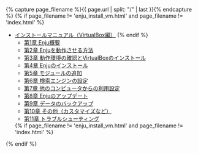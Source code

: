 {% capture page_filename %}{{ page.url | split: "/" | last }}{% endcapture %}
{% if page_filename != 'enju_install_vm.html' and page_filename != 'index.html' %}
<ul class="toc">
<li><a href="enju_install_vm.html">インストールマニュアル（VirtualBox編）</a>
{% endif %}
<ul>
<li><a {% if page_filename == 'enju_install_vm_1.html' %} class="active" {% endif %} href="enju_install_vm_1.html">第1章 Enju概要</a></li>
<li><a {% if page_filename == 'enju_install_vm_2.html' %} class="active" {% endif %} href="enju_install_vm_2.html">第2章 Enjuを動作させる方法</a></li>
<li><a {% if page_filename == 'enju_install_vm_3.html' %} class="active" {% endif %} href="enju_install_vm_3.html">第3章 動作環境の確認とVirtualBoxのインストール</a></li>
<li><a {% if page_filename == 'enju_install_vm_4.html' %} class="active" {% endif %} href="enju_install_vm_4.html">第4章 Enjuのインストール</a></li>
<li><a {% if page_filename == 'enju_install_vm_5.html' %} class="active" {% endif %} href="enju_install_vm_5.html">第5章 モジュールの追加</a></li>
<li><a {% if page_filename == 'enju_install_vm_6.html' %} class="active" {% endif %} href="enju_install_vm_6.html">第6章 検索エンジンの設定</a></li>
<li><a {% if page_filename == 'enju_install_vm_7.html' %} class="active" {% endif %} href="enju_install_vm_7.html">第7章 他のコンピュータからの利用設定</a></li>
<li><a {% if page_filename == 'enju_install_vm_8.html' %} class="active" {% endif %} href="enju_install_vm_8.html">第8章 Enjuのアップデート</a></li>
<li><a {% if page_filename == 'enju_install_vm_9.html' %} class="active" {% endif %} href="enju_install_vm_9.html">第9章 データのバックアップ</a></li>
<li><a {% if page_filename == 'enju_install_vm_10.html' %} class="active" {% endif %} href="enju_install_vm_10.html">第10章 その他（カスタマイズなど）</a></li>
<li><a {% if page_filename == 'enju_install_vm_11.html' %} class="active" {% endif %} href="enju_install_vm_11.html">第11章 トラブルシューティング</a></li>
</ul>
{% if page_filename != 'enju_install_vm.html' and page_filename != 'index.html' %}
</li>
</ul>
{% endif %}
